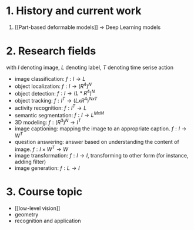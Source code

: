 # 1. History and current work

1. [[Part-based deformable models]] $\to$ Deep Learning models

# 2. Research fields

with $I$ denoting image, $L$ denoting label, $T$ denoting time serise action
- image classification: $f:I\to L$
- object localization: $f:I\to (R^4)^N$
- object detection: $f: I \to (L*R^4)^N$
- object tracking: $f:I^T\to (L x R^4)^{NxT}$
- activity recognition: $f:I^T\to L$
- semantic segmentation: $f:I\to L^{MxM}$
- 3D modeling: $f:(R^3)^N\to I^T$
- image captioning: mapping the image to an appropriate caption. $f: I\to W^T$
- question answering: answer based on understanding the content of image. $f:I\times W^T\to W$
- image transformation: $f: I\to I$, transforming to other form (for instance, adding filter)
- image generation: $f:L\to I$


# 3. Course topic

- [[low-level vision]]
- geometry
- recognition and application
